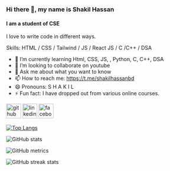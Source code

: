 ### Hi there 👋, my name is Shakil Hassan
#### I am a student of CSE
I love to write code in different ways.

Skills: HTML / CSS / Tailwind / JS / React JS / C /C++ / DSA

- 🌱 I’m currently learning Html, CSS, JS, , Python, C, C++, DSA 
- 👯 I’m looking to collaborate on youtube 
- 💬 Ask me about what you want to know 
- 📫 How to reach me: https://t.me/shakilhassanbd 
- 😄 Pronouns: S H A K I L 
- ⚡ Fun fact: I have dropped out from various online courses. 


[<img src='https://cdn.jsdelivr.net/npm/simple-icons@3.0.1/icons/github.svg' alt='github' height='40'>](https://github.com/shakilhassan2k3)  [<img src='https://cdn.jsdelivr.net/npm/simple-icons@3.0.1/icons/linkedin.svg' alt='linkedin' height='40'>](https://www.linkedin.com/in/shakilhassan2k3/)  [<img src='https://cdn.jsdelivr.net/npm/simple-icons@3.0.1/icons/facebook.svg' alt='facebook' height='40'>](https://www.facebook.com/shakilhassan2k3)  

[![Top Langs](https://github-readme-stats.vercel.app/api/top-langs/?username=shakilhassan2k3)](https://github.com/anuraghazra/github-readme-stats)

![GitHub stats](https://github-readme-stats.vercel.app/api?username=shakilhassan2k3&show_icons=true)  

![GitHub metrics](https://metrics.lecoq.io/shakilhassan2k3)  

![GitHub streak stats](https://streak-stats.demolab.com/?user=shakilhassan2k3)  

